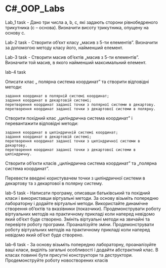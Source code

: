 # C#_OOP_Labs
Lab_1 task - Дано три числа a, b, c, які задають сторони рівнобедреного трикутника (c – основа). Визначити висоту трикутника, опущену на основу с.

Lab-2 task - Створити об’єкт класу „масив з 5-ти елементів”. Визначити за допомогою методу класу його, найменший елемент.

Lab-3 task - Створити масив об’єктів „масив з 5-ти елементів”. Визначити той масив, в якого найменший максимальний елемент.

lab-4 task

Описати клас „ полярна система координат” та створити відповідні методи:
```
задання координат в полярній системі координат;
задання координат в декартовій системі;
перетворення координат заданої точки з полярної системи в декартову.
перетворення координат заданої точки з декартової системи в полярну.
```
Створити похідний клас „циліндрична система координат” і перевантажити відповідні методи:
```
задання координат в циліндричній системі координат;
задання координат в декартовій системі;
перетворення координат заданої точки з циліндричної системи в декартову.
перетворення координат заданої точки з декартової системи в циліндричну.
```
Створити об’єкти класів „циліндрична система координат” та „полярна система координат”.

Перевести введені користувачем точки з циліндричної системи в декартову та з декартової в полярну систему.

lab-5 task - Написати програму, описавши батьківський та похідний класи і використавши віртуальні методи. За основу візьміть попередню лабораторну і додайте віртуальні методи. Використайте динамічне створення об’єктів та вказівники (показчики). Продемонструвати роботу віртуальних методів на практичному прикладі коли наперед невідомо який об’єкт буде створено. Змініть віртуальні методи на звичайні та перевірте роботу програми. Проаналізуйте зміни. Продемонструвати роботу віртуальних методів на практичному прикладі коли наперед невідомо який об’єкт буде створено.

lab-6 task - За основу візьміть попередню лабораторну, проаналізуйте ваші класи, виділіть загальні особливості і додайти абстрактний клас. В класах повинні бути присутні конструктори та деструктори. Продемонструйте роботу новостворених класів
